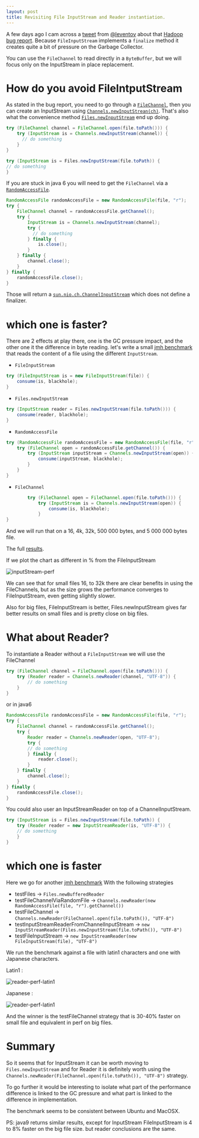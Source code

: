 ```yaml
---
layout: post
title: Revisiting File InputStream and Reader instantiation.
---
```


A few days ago I cam across a [tweet](https://twitter.com/leventov/status/842229472581435393) from [@leventov](https://twitter.com/leventov) about that [Hadoop bug report](https://issues.apache.org/jira/browse/HDFS-8562).
Because `FileInputStream` implements a `finalize` method it creates quite a bit of pressure on the Garbage Collector.

You can use the `FileChannel` to read directly in a `ByteBuffer`, but we will focus only on the InputStream in place replacement.

# How do you avoid FileIntputStream

As stated in the bug report, you need to go through a [`FileChannel`](https://docs.oracle.com/javase/8/docs/api/index.html?java/nio/channels/FileChannel.html), then you can create an InputStream using [`Channels.newInputStrean(ch)`](https://docs.oracle.com/javase/8/docs/api/java/nio/channels/Channels.html#newInputStream-java.nio.channels.ReadableByteChannel-).
That's also what the convenience method [`Files.newInputStream`](https://docs.oracle.com/javase/8/docs/api/java/nio/file/Files.html#newInputStream-java.nio.file.Path-java.nio.file.OpenOption...-) end up doing.

```java
try (FileChannel channel = FileChannel.open(file.toPath())) {
    try (InputStream is = Channels.newInputStream(channel)) {
      // do something
    }
}

try (InputStream is = Files.newInputStream(file.toPath)) {
// do something
}
```

If you are stuck in java 6 you will need to get the `FileChannel` via a [`RandomAccessFile`](https://docs.oracle.com/javase/8/docs/api/index.html?java/io/RandomAccessFile.html).

```java
RandomAccessFile randomAccessFile = new RandomAccessFile(file, "r");
try {
    FileChannel channel = randomAccessFile.getChannel();
    try {
        InputStream is = Channels.newInputStream(channel);
        try {
          // do something
        } finally {
            is.close();
        }
    } finally {
        channel.close();
    }
} finally {
    randomAccessFile.close();
}
```

Those will return a [`sun.nio.ch.ChannelInputStream`](https://github.com/dmlloyd/openjdk/blob/jdk8u/jdk8u/jdk/src/share/classes/sun/nio/ch/ChannelInputStream.java) which does not define a finalizer.

# which one is faster?

There are 2 effects at play there, one is the GC pressure impact, and the other one it the difference in byte reading.
let's write a small [jmh benchmark](https://github.com/arnaudroger/SimpleFlatMapper/blob/master/sfm-jmh/src/main/java/org/simpleflatmapper/csv/io/InputStreamBenchmark.java) that reads the content of a file using the different `InputStream`.

* `FileInputStream`
```java
try (FileInputStream is = new FileInputStream(file)) {
    consume(is, blackhole);
}
```
* `Files.newInputStream`
```java
try (InputStream reader = Files.newInputStream(file.toPath())) {
    consume(reader, blackhole);
}
```
* `RandomAccessFile`
```java
try (RandomAccessFile randomAccessFile = new RandomAccessFile(file, "r")) {
    try (FileChannel open = randomAccessFile.getChannel()) {
        try (InputStream inputStream = Channels.newInputStream(open)) {
            consume(inputStream, blackhole);
        }
    }
}
```
* `FileChannel`
```java
        try (FileChannel open = FileChannel.open(file.toPath())) {
            try (InputStream is = Channels.newInputStream(open)) {
                consume(is, blackhole);
            }
}
```

And we will run that on a 16, 4k, 32k, 500 000 bytes, and 5 000 000 bytes file.

The full [results](/blog/assets/20170320-fileChannel-java8.xls).

If we plot the chart as different in % from the FileInputStream

![inputStream-perf](/blog/images/20170320-inputstream.png)

We can see that for small files 16, to 32k there are clear benefits in using the FileChannels, but as the size grows
the performance converges to FileInputStream, even getting slightly slower.

Also for big files, FileInputStream is better, Files.newInputStream gives far better results on small files and is pretty close
on big files.

# What about Reader?

To instantiate a Reader without a `FileInputStream` we will use the FileChannel

```java 
try (FileChannel channel = FileChannel.open(file.toPath())) {
    try (Reader reader = Channels.newReader(channel, "UTF-8")) {
        // do something
    }
}
```

or in java6
```java
RandomAccessFile randomAccessFile = new RandomAccessFile(file, "r");
try {
    FileChannel channel = randomAccessFile.getChannel();
    try {
        Reader reader = Channels.newReader(open, "UTF-8");
        try {
        // do something
        } finally {
            reader.close();
        }
    } finally {
        channel.close();
    }
} finally {
    randomAccessFile.close();
}
```

You could also user an InputStreamReader on top of a ChannelInputStream.

```java
try (InputStream is = Files.newInputStream(file.toPath)) {
    try (Reader reader = new InputStreamReader(is, "UTF-8")) {
    // do something
    }
}
```

# which one is faster

Here we go for another [jmh benchmark](https://github.com/arnaudroger/SimpleFlatMapper/blob/master/sfm-jmh/src/main/java/org/simpleflatmapper/csv/io/ReaderBenchmark.java)
With the following strategies

* testFiles -> `Files.newBufferedReader`
* testFileChannelViaRandomFile -> `Channels.newReader(new RandomAccessFile(file, "r").getChannel())`
* testFileChannel -> `Channels.newReader(FileChannel.open(file.toPath()), "UTF-8")`
* testInputStreamReaderFromChannelInputStream -> `new InputStreamReader(Files.newInputStream(file.toPath()), "UTF-8")`
* testFileInputStream -> `new InputStreamReader(new FileInputStream(file), "UTF-8")`

We run the benchmark against a file with latin1 characters and one with Japanese characters.

Latin1 : 

![reader-perf-latin1](/blog/images/20170320-reader-latin1.png)

Japanese :

![reader-perf-latin1](/blog/images/20170320-reader-utf8.png)

And the winner is the testFileChannel strategy that is 30-40% faster on small file and equivalent in perf on big files.


# Summary

So it seems that for InputStream it can be worth moving to `Files.newInputStream`
and for Reader it is definitely worth using the `Channels.newReader(FileChannel.open(file.toPath()), "UTF-8")` strategy.

To go further it would be interesting to isolate what part of the performance difference is linked to the GC pressure 
and what part is linked to the difference in implementation.

The benchmark seems to be consistent between Ubuntu and MacOSX.

PS: java9 returns similar results, except for InputStream FileInputStream is 4 to 8% faster on the big file size. but reader conclusions are the same.